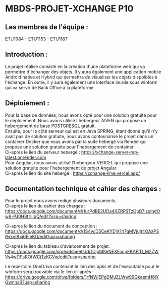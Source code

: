 # MBDS-PROJET-XCHANGE P10


## Les membres de l'équipe :
ETU1084 - ETU1163 - ETU1187

## Introduction : 
Le projet réalisé consiste en la création d'une plateforme web qui va permettre d'échanger des objets. Il y aura également une application mobile Android native et Hybrid qui permettra de visualiser les objets dispoibles à l'échange. En outre, il y aura également une interface lourde sous winform qui va servir de Back Office à la plateforme.

## Déploiement : 
Pour la base de données, nous avons opté pour une solution gratuite pour le déploiement. Nous avons utilisé l'hebergeur AIVEN qui propose un hebergement de base POSTGRESQL gratuit.  
Ensuite, pour le côté serveur qui est en Java SPRING, étant donné qu'il n'y avait pas de solution gratuite, nous avons conteunarisé le projet dans un container Docker que nous avons par la suite hebergé via Render qui propose une solution gratuite pour l'hebergement de container.  
Ci-après le lien du serveur hebergé : https://xchange-server-rep-latest.onrender.com  
Pour Angular, nous avons utilisé l'hebergeur VERCEL qui propose une solution gratuite pour l'hebergement de projet Angular.  
Ci-après le lien du site hebergé : https://xchange-lime.vercel.app/

## Documentation technique et cahier des charges :
Pour le projet nous avons redigé plusieurs documents.  
Ci-après le lien du cahier des charges : https://docs.google.com/document/d/1urPdBE2UDa4XZRP5TzDpB7IsxmdOw6-PJ0H8frIlIgQ/edit?usp=sharing  

Ci-après le lien du document de conception : https://docs.google.com/document/d/1S4wjD5CeKYDjX147qMVjujt4OAzPSRvkvtKxj6EIeKU/edit?usp=sharing  

Ci-après le lien du tableau d'avancement de projet: https://docs.google.com/spreadsheets/d/1ClpMKeNEXFncpFKAFfD_M2ZWVs4wDPsROfWCjTzKGVw/edit?usp=sharing  

Le repertoire OneDrive contenant le lien des apks et de l'executable pour le winform sera trouvable via le lien ci-après : https://drive.google.com/drive/folders/1rfNWjEPgDMJZLWw99QkaemH6iYGwnna6?usp=sharing


